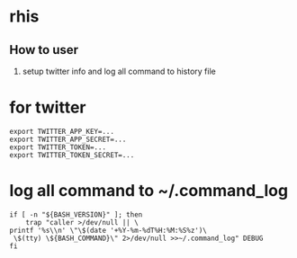 rhis
====

How to user
----

1. setup twitter info and log all command to history file

# for twitter

    export TWITTER_APP_KEY=...
    export TWITTER_APP_SECRET=...
    export TWITTER_TOKEN=...
    export TWITTER_TOKEN_SECRET=...

# log all command to ~/.command_log

    if [ -n "${BASH_VERSION}" ]; then
        trap "caller >/dev/null || \
    printf '%s\\n' \"\$(date '+%Y-%m-%dT%H:%M:%S%z')\
     \$(tty) \${BASH_COMMAND}\" 2>/dev/null >>~/.command_log" DEBUG
    fi

